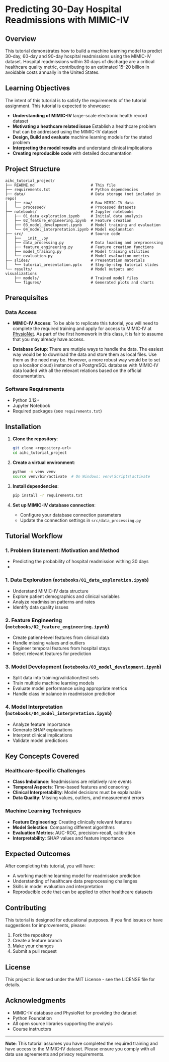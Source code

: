 # Predicting 30-Day Hospital Readmissions with MIMIC-IV

## Overview

This tutorial demonstrates how to build a machine learning model to predict 30-day, 60-day and 90-day hospital readmissions using the MIMIC-IV dataset. Hospital readmissions within 30 days of discharge are a critical healthcare quality metric, contributing to an estimated $15–$20 billion in avoidable costs annually in the United States.

## Learning Objectives

The intent of this tutorial is to satisfy the requirements of the tutorial assignment. This tutorial is expected to showcase:

- **Understanding of MIMIC-IV** large-scale electronic health record dataset  
- **Motivating a heathcare related issue** Establish a healthcare problem that can be addressed using the MIMIC-IV dataset
- **Design, Build and evaluate** machine learning models for the stated problem
- **Interpreting the model results** and understand clinical implications
- **Creating reproducible code** with detailed documentation

## Project Structure

```
aihc_tutorial_project/
├── README.md                         # This file
├── requirements.txt                  # Python dependencies
├── data/                             # Data storage (not included in repo)
│   ├── raw/                          # Raw MIMIC-IV data
│   └── processed/                    # Processed datasets
├── notebooks/                        # Jupyter notebooks
│   ├── 01_data_exploration.ipynb     # Initial data analysis
│   ├── 02_feature_engineering.ipynb  # Feature creation
│   ├── 03_model_development.ipynb    # Model training and evaluation
│   └── 04_model_interpretation.ipynb # Model explanation
├── src/                              # Source code
│   ├── __init__.py
│   ├── data_processing.py            # Data loading and preprocessing
│   ├── feature_engineering.py        # Feature creation functions
│   ├── model_training.py             # Model training utilities
│   └── evaluation.py                 # Model evaluation metrics
├── slides/                           # Presentation materials
│   └── tutorial_presentation.pptx    # Step-by-step tutorial slides
└── results/                          # Model outputs and visualizations
    ├── models/                       # Trained model files
    └── figures/                      # Generated plots and charts
```

## Prerequisites

### Data Access
- **MIMIC-IV Access**: To be able to replicate this tutorial, you will need to complete the required training and apply for access to MIMIC-IV at [PhysioNet](https://physionet.org/content/mimiciv/2.2/). As part of the first homework in this class, it is fair to assume that you may already have access.   

- **Database Setup**: There are mutiple ways to handle the data. The easiest way would be to download the data and store them as local files. Use them as the need may be. However, a more robust way would be to set up a local(or cloud) instance of a PostgreSQL database with MIMIC-IV data loaded with all the relevant relations based on the official documentation. 

### Software Requirements
- Python 3.12+
- Jupyter Notebook
- Required packages (see `requirements.txt`)

## Installation

1. **Clone the repository**:
   ```bash
   git clone <repository-url>
   cd aihc_tutorial_project
   ```

2. **Create a virtual environment**:
   ```bash
   python -m venv venv
   source venv/bin/activate  # On Windows: venv\Scripts\activate
   ```

3. **Install dependencies**:
   ```bash
   pip install -r requirements.txt
   ```

4. **Set up MIMIC-IV database connection**:
   - Configure your database connection parameters
   - Update the connection settings in `src/data_processing.py`

## Tutorial Workflow   

### 1. Problem Statement: Motivation and Method   
- Predicting the probability of hospital readmission withing 30 days  
- 

### 1. Data Exploration (`notebooks/01_data_exploration.ipynb`)
- Understand MIMIC-IV data structure
- Explore patient demographics and clinical variables
- Analyze readmission patterns and rates
- Identify data quality issues

### 2. Feature Engineering (`notebooks/02_feature_engineering.ipynb`)
- Create patient-level features from clinical data
- Handle missing values and outliers
- Engineer temporal features from hospital stays
- Select relevant features for prediction

### 3. Model Development (`notebooks/03_model_development.ipynb`)
- Split data into training/validation/test sets
- Train multiple machine learning models
- Evaluate model performance using appropriate metrics
- Handle class imbalance in readmission prediction

### 4. Model Interpretation (`notebooks/04_model_interpretation.ipynb`)
- Analyze feature importance
- Generate SHAP explanations
- Interpret clinical implications
- Validate model predictions

## Key Concepts Covered

### Healthcare-Specific Challenges
- **Class Imbalance**: Readmissions are relatively rare events
- **Temporal Aspects**: Time-based features and censoring
- **Clinical Interpretability**: Model decisions must be explainable
- **Data Quality**: Missing values, outliers, and measurement errors

### Machine Learning Techniques
- **Feature Engineering**: Creating clinically relevant features
- **Model Selection**: Comparing different algorithms
- **Evaluation Metrics**: AUC-ROC, precision-recall, calibration
- **Interpretability**: SHAP values and feature importance

## Expected Outcomes

After completing this tutorial, you will have:
- A working machine learning model for readmission prediction
- Understanding of healthcare data preprocessing challenges
- Skills in model evaluation and interpretation
- Reproducible code that can be applied to other healthcare datasets

## Contributing

This tutorial is designed for educational purposes. If you find issues or have suggestions for improvements, please:

1. Fork the repository
2. Create a feature branch
3. Make your changes
4. Submit a pull request

## License

This project is licensed under the MIT License - see the LICENSE file for details.

## Acknowledgments

- MIMIC-IV database and PhysioNet for providing the dataset
- Python Foundation   
- All open source libraries supporting the analysis
- Course instructors


---

**Note**: This tutorial assumes you have completed the required training and have access to the MIMIC-IV dataset. Please ensure you comply with all data use agreements and privacy requirements. 
